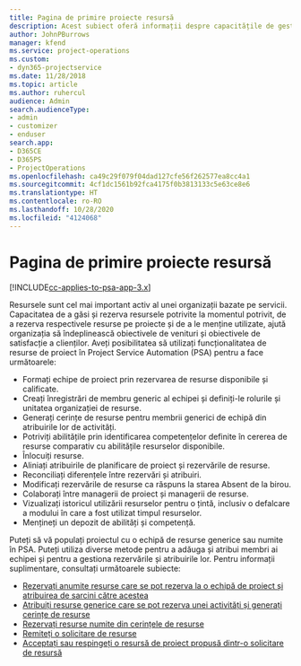 ```yaml
---
title: Pagina de primire proiecte resursă
description: Acest subiect oferă informații despre capacitățile de gestionare a resurselor în Project Service Automation (PSA) for Dynamics 365.
author: JohnPBurrows
manager: kfend
ms.service: project-operations
ms.custom:
- dyn365-projectservice
ms.date: 11/28/2018
ms.topic: article
ms.author: ruhercul
audience: Admin
search.audienceType:
- admin
- customizer
- enduser
search.app:
- D365CE
- D365PS
- ProjectOperations
ms.openlocfilehash: ca49c29f079f04dad127cfe56f262577ea8cc4a1
ms.sourcegitcommit: 4cf1dc1561b92fca4175f0b3813133c5e63ce8e6
ms.translationtype: HT
ms.contentlocale: ro-RO
ms.lasthandoff: 10/28/2020
ms.locfileid: "4124068"
---
```

# <a name="resourcing-projects-home-page"></a>Pagina de primire proiecte resursă

[!INCLUDE[cc-applies-to-psa-app-3.x](../includes/cc-applies-to-psa-app-3x.md)]

Resursele sunt cel mai important activ al unei organizații bazate pe servicii. Capacitatea de a găsi și rezerva resursele potrivite la momentul potrivit, de a rezerva respectivele resurse pe proiecte și de a le menține utilizate, ajută organizația să îndeplinească obiectivele de venituri și obiectivele de satisfacție a clienților. Aveți posibilitatea să utilizați funcționalitatea de resurse de proiect în Project Service Automation (PSA) pentru a face următoarele:

- Formați echipe de proiect prin rezervarea de resurse disponibile și calificate.
- Creați înregistrări de membru generic al echipei și definiți-le rolurile și unitatea organizației de resurse.
- Generați cerințe de resurse pentru membrii generici de echipă din atribuirile lor de activități.
- Potriviți abilitățile prin identificarea competențelor definite în cererea de resurse comparativ cu abilitățile resurselor disponibile.
- Înlocuiți resurse.
- Aliniați atribuirile de planificare de proiect și rezervările de resurse.
- Reconciliați diferențele între rezervări și atribuiri.
- Modificați rezervările de resurse ca răspuns la starea Absent de la birou.
- Colaborați între managerii de proiect și managerii de resurse.
- Vizualizați istoricul utilizării resurselor pentru o țintă, inclusiv o defalcare a modului în care a fost utilizat timpul resurselor.
- Mențineți un depozit de abilități și competență.


Puteți să vă populați proiectul cu o echipă de resurse generice sau numite în PSA. Puteți utiliza diverse metode pentru a adăuga și atribui membri ai echipei și pentru a gestiona rezervările și atribuirile lor. Pentru informații suplimentare, consultați următoarele subiecte:

- [Rezervați anumite resurse care se pot rezerva la o echipă de proiect și atribuirea de sarcini către acestea](assign-named-bookable-resource.md)
- [Atribuiți resurse generice care se pot rezerva unei activități și generați cerințe de resurse](assign-generic-bookable-resource.md)
- [Rezervați resurse numite din cerințele de resurse](book-named-resource.md)
- [Remiteți o solicitare de resurse](submit-resource-request.md)
- [Acceptați sau respingeți o resursă de proiect propusă dintr-o solicitare de resursă](accept-reject-proposed-resource.md)
